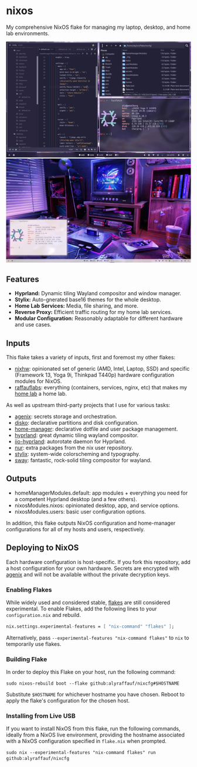 # nixos

My comprehensive NixOS flake for managing my laptop, desktop, and home lab environments.

![](./_img/rosepinemoon.png)
![](./_img/rosepinedawn.png)

## Features

- **Hyprland:** Dynamic tiling Wayland compositor and window manager.
- **Stylix:** Auto-gnerated base16 themes for the whole desktop.
- **Home Lab Services:** Media, file sharing, and more.
- **Reverse Proxy:** Efficient traffic routing for my home lab services.
- **Modular Configuration:** Reasonably adaptable for different hardware and use cases.

## Inputs

This flake takes a variety of inputs, first and foremost my other flakes:

- [nixhw](https://github.com/alyraffauf/nixhw): opinionated set of generic (AMD, Intel, Laptop, SSD) and specific (Framework 13, Yoga 9i, Thinkpad T440p) hardware configuration modules for NixOS.
- [raffauflabs](https://github.com/alyraffauf/raffauflabs): everything (containers, services, nginx, etc) that makes my [home lab](https://raffauflabs.com) a home lab.

As well as upstream third-party projects that I use for various tasks:

- [agenix](https://github.com/ryantm/agenix): secrets storage and orchestration.
- [disko](https://github.com/nix-community/disko): declarative partitions and disk configuration.
- [home-manager](https://github.com/nix-community/home-manager): declarative dotfile and user package management.
- [hyprland](https://github.com/hyprwm/Hyprland): great dynamic tiling wayland compositor.
- [iio-hyprland](https://github.com/JeanSchoeller/iio-hyprland): autorotate daemon for Hyprland.
- [nur](https://github.com/nix-community/NUR): extra packages from the nix user repository.
- [stylix](https://github.com/danth/stylix): system-wide colorscheming and typography.
- [sway](https://github.com/swaywm/sway): fantastic, rock-solid tiling compositor for wayland.

## Outputs

- homeManagerModules.default: app modules + everything you need for a competent Hyprland desktop (and a few others).
- nixosModules.nixos: opinionated desktop, app, and service options.
- nixosModules.users: basic user configuration options.

In addition, this flake outputs NixOS configuration and home-manager configurations for all of my hosts and users, respectively.

## Deploying to NixOS

Each hardware configuration is host-specific. If you fork this repository, add a host configuration for your own hardware. Secrets are encrypted with [agenix](https://github.com/ryantm/agenix) and will not be available without the private decryption keys.

### Enabling Flakes

While widely used and considered stable, [flakes](https://wiki.nixos.org/wiki/Flakes) are still considered experimental. To enable Flakes, add the following lines to your `configuration.nix` and rebuild.

```nix
nix.settings.experimental-features = [ "nix-command" "flakes" ];
```

Alternatively, pass `--experimental-features "nix-command flakes"` to `nix` to temporarily use flakes.

### Building Flake

In order to deploy this Flake on your host, run the following command:

```console
sudo nixos-rebuild boot --flake github:alyraffauf/nixcfg#$HOSTNAME
```

Substitute `$HOSTNAME` for whichever hostname you have chosen. Reboot to apply the flake's configuration for the chosen host.

### Installing from Live USB

If you want to install NixOS from this flake, run the following commands, ideally from a NixOS live environment, providing the hostname associated with a NixOS configuration specified in `flake.nix` when prompted.

```console
sudo nix --experimental-features "nix-command flakes" run github:alyraffauf/nixcfg
```
